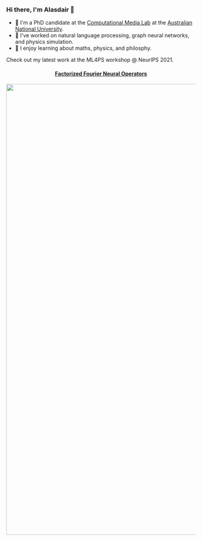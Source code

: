 ### Hi there, I'm Alasdair 👋

- 🥼 I'm a PhD candidate at the [Computational Media Lab](http://cm.cecs.anu.edu.au/) at the [Australian National University](https://www.anu.edu.au/).
- 🔭 I've worked on natural language processing, graph neural networks, and physics simulation.
- 🌱 I enjoy learning about maths, physics, and philosphy.

Check out my latest work at the ML4PS workshop @ NeurIPS 2021.

<p>
<h4 align='center'> <a href="https://github.com/alasdairtran/fourierflow">Factorized Fourier Neural Operators</a></h4>
<img src="https://raw.githubusercontent.com/alasdairtran/fourierflow/main/figures/poster.png" width='1200px'/>
</p>
